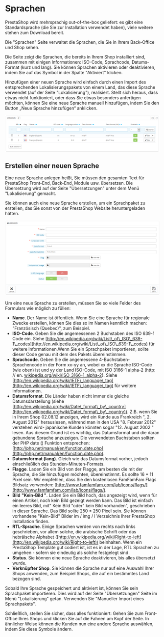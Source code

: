 # Sprachen

PrestaShop wird mehrsprachig out-of-the-box geliefert: es gibt eine Standardsprache (die Sie zur Installation verwendet haben), viele weitere stehen zum Download bereit.

Die "Sprachen" Seite verwaltet die Sprachen, die Sie in Ihrem Back-Office und Shop sehen.

Die Seite zeigt die Sprachen, die bereits in Ihrem Shop installiert sind, zusammen mit einigen Informationen: ISO-Code, Sprachcode, Datums-Format (kurz und lang). Sie können Sprachen aktivieren oder deaktivieren, indem Sie auf das Symbol in der Spalte "Aktiviert" klicken.

Hinzufügen einer neuen Sprache wird einfach durch einen Import des entsprechenden Lokalisierungspakets von einem Land, das diese Sprache verwendet (auf der Seite "Lokalisierung"), realisiert. Stellt sich heraus, dass etwas nicht funktioniert, oder dass Sie etwas besonders anfertigen möchten, können Sie eine neue Sprache manuell hinzufügen, indem Sie den Button „Neue Sprache hinzufügen“ anklicken.

![](../../../.gitbook/assets/23789696.png)

## Erstellen einer neuen Sprache <a href="#sprachen-erstelleneinerneuensprache" id="sprachen-erstelleneinerneuensprache"></a>

Eine neue Sprache anlegen heißt, Sie müssen den gesamten Text für PrestaShop Front-End, Back-End, Module usw. übersetzen. Die Übersetzung wird auf der Seite "Übersetzungen" unter dem Menü "Lokalisierung" gemacht.

Sie können auch eine neue Sprache erstellen, um ein Sprachpaket zu erstellen, das Sie sonst von der PrestaShop Website heruntergeladen hätten.

![](../../../.gitbook/assets/23789698.png)

Um eine neue Sprache zu erstellen, müssen Sie so viele Felder des Formulars wie möglich zu füllen:

* **Name**. Der Name ist öffentlich. Wenn Sie eine Sprache für regionale Zwecke erstellen, können Sie dies so im Namen kenntlich machen: "Französisch (Quebec)", zum Beispiel.
* **ISO-Code**. Geben Sie die angemessenen 2 Buchstaben des ISO 639-1 Code ein. Siehe [http://en.wikipedia.org/wiki/List\_of\_ISO\_639-1\_codes](http://en.wikipedia.org/wiki/List\_of\_ISO\_639-1\_codes) für weitere Informationen.Wenn Sie ein Sprachpaket importieren, sollte dieser Code genau mit dem des Pakets übereinstimmen.
* **Sprachcode**. Geben Sie die angemessene 4-Buchstaben-Sprachencode in der Form xx-yy an, wobei xx die Sprache ISO-Code (wie oben) ist und yy der Land ISO-Code, mit ISO 3166-1 alpha-2 (http: // en. [wikipedia.org/wiki/ISO\_3166-1\_alpha-2](http://wikipedia.org/wiki/ISO\_3166-1\_alpha-2)). Siehe [http://en.wikipedia.org/wiki/IETF\_language\_tag](http://en.wikipedia.org/wiki/IETF\_language\_tag) für weitere Informationen.
* **Datumsformat**. Die Länder haben nicht immer die gleiche Datumsdarstellung (siehe [http://en.wikipedia.org/wiki/Date\_format\_by\_country](http://en.wikipedia.org/wiki/Date\_format\_by\_country)). Z.B. wenn Sie in Ihrem Shop 02.08.12 anzeigen, wird ein Kunde aus Frankreich ", 2. August 2012" herauslesen, während man in den USA "8. Februar 2012" verstehen wird- japanische Kunden könnten sogar "12. August 2002 " lesen. Aus diesem Grund ist es wichtig, das Datumsformat und die daran gebundene Sprache anzuzeigen. Die verwendeten Buchstaben sollten der PHP date () Funktion entsprechen: [http://php.net/manual/en/function.date.php](http://php.net/manual/en/function.date.php).
* **Datumsformat (lang)**. Gleich wie das Datumsformat vorher, jedoch einschließlich des Stunden-Minuten-Formats.
* **Flagge**. Laden Sie ein Bild von der Flagge, am besten die mit der Sprache, die Sie hinzufügen möchten, übereinstimmt. Es sollte 16 \* 11 Pixel sein. Wir empfehlen, dass Sie den kostenlosen FamFamFam Flags Bildsatz verwenden: [http://www.famfamfam.com/lab/icons/flags/](http://www.famfamfam.com/lab/icons/flags/).
* **Bild** **"Kein-Bild "**. Laden Sie ein Bild hoch, das angezeigt wird, wenn für einen Artikel, noch kein Bild gezeigt werden kann. Das Bild ist einfach ein leeres Bild, mit" Kein Bild "oder" kein Bild vorhanden", geschrieben in dieser Sprache. Das Bild sollte 250 \* 250 Pixel sein. Sie können vorhandene "Kein-Bild" Bilder im / img / l Verzeichnis Ihrer PrestaShop Installation finden.
* **RTL-Sprache**. Einige Sprachen werden von rechts nach links geschrieben, vor allem solche, die arabische Schrift oder das hebräische Alphabet ([http://en.wikipedia.org/wiki/Right-to-left](http://en.wikipedia.org/wiki/Right-to-left)) beinhalten. Wenn ein PrestaShop Template gut codiert ist, ist es in der Lage, RTL Sprachen zu umgehen - sofern sie eindeutig als solche festgelegt sind.
* **Status**. Sie können eine neue Sprache deaktivieren, bis alles übersetzt wurde.
* **Verknüpfter Shop**. Sie können die Sprache nur auf eine Auswahl Ihrer Shops anwenden, zum Beispiel Shops, die auf ein bestimmtes Land bezogen sind.

Sobald Ihre Sprache gespeichert und aktiviert ist, können Sie sein Sprachpaket importieren. Dies wird auf der Seite "Übersetzungen" Seite im Menü "Lokalisierung" getan. Verwenden Sie "Manueller Import eines Sprachpakets".

Schließlich, stellen Sie sicher, dass alles funktioniert: Gehen Sie zum Front-Office Ihres Shops und klicken Sie auf die Fahnen am Kopf der Seite. In ähnlicher Weise können die Kunden nun eine andere Sprache auswählen, indem Sie diese Symbole ändern.
